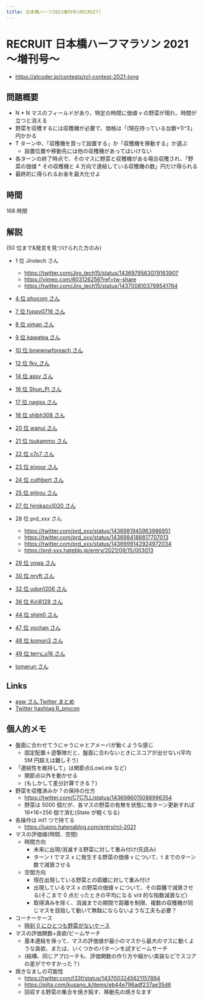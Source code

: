 ```yaml
---
title: 日本橋ハーフ2021増刊号(RECRUIT)
---
```


# RECRUIT 日本橋ハーフマラソン 2021 ～増刊号～

- https://atcoder.jp/contests/rcl-contest-2021-long

## 問題概要

- N \* N マスのフィールドがあり、特定の時間に価値 v の野菜が現れ、時間が立つと消える
- 野菜を収穫するには収穫機が必要で、価格は「(現在持っている台数+1)^3」円かかる
- T ターン中、「収穫機を買って設置する」か「収穫機を移動する」か選ぶ
  - 設置位置や移動先には他の収穫機があってはいけない
- 各ターンの終了時点で、そのマスに野菜と収穫機がある場合収穫され、「野菜の価値 \* その収穫機と 4 方向で連結している収穫機の数」円だけ得られる
- 最終的に得られるお金を最大化せよ

## 時間

168 時間

## 解説

(50 位まで&発言を見つけられた方のみ)

- 1 位 Jirotech さん
  - https://twitter.com/Jiro_tech15/status/1436979563079163907
  - https://vimeo.com/603126256?ref=tw-share
  - https://twitter.com/Jiro_tech15/status/1437008103799541764
- [4 位 phocom さん](https://twitter.com/_phocom/status/1436981894499880967)
- [7 位 fuppy0716 さん](https://twitter.com/fuppy_kyopro/status/1436980675916144640)
- [8 位 siman さん](https://simanman.hatenablog.com/entry/2021/09/13/155633)
- [9 位 kawatea さん](https://twitter.com/kawatea03/status/1436978583197548546)
- [10 位 bowwowforeach さん](https://twitter.com/bowwowforeach/status/1436982453579616256)
- [12 位 fky\_さん](https://twitter.com/fkyrz_0111/status/1436978724826537984)
- [14 位 assy さん](https://twitter.com/assy1028/status/1436979233373360132)
- [16 位 Shun_PI さん](https://twitter.com/Shun___PI/status/1437012665293889539)
- [17 位 nagiss さん](https://twitter.com/lgeuwce/status/1436982098103992331)
- [18 位 shibh308 さん](https://twitter.com/shibh308/status/1436979647992909824)
- [20 位 wanui さん](https://twitter.com/gmeriaog/status/1437764559662505984)
- [21 位 tsukammo さん](https://twitter.com/tsukammo/status/1436983837645422599)
- [22 位 c7c7 さん](https://twitter.com/C7C7LL/status/1436979425359237130)
- [23 位 eivour さん](https://twitter.com/contramundum2/status/1437000102975926273)
- [24 位 cuthbert さん](https://twitter.com/ethylene_66/status/1437009336308436995)
- [25 位 eijirou さん](https://twitter.com/eijirou_kyopro/status/1436980647457738755)
- [27 位 hirokazu1020 さん](https://twitter.com/hirokazu1020/status/1436982503286317063)
- 28 位 prd_xxx さん
  - https://twitter.com/prd_xxx/status/1436981945963986951
  - https://twitter.com/prd_xxx/status/1436984188817707013
  - https://twitter.com/prd_xxx/status/1436999142924972034
  - https://prd-xxx.hateblo.jp/entry/2021/09/15/003013
- [29 位 yowa さん](https://twitter.com/yowa/status/1437071686537416706)
- [30 位 nrvft さん](https://twitter.com/nrvkpr/status/1436998757262893058)
- [32 位 udon1206 さん](https://jupiro.hatenablog.com/entry/rcl-2021)
- [36 位 Kiri8128 さん](https://twitter.com/kiri8128/status/1436980713140588549)
- [44 位 shim0 さん](https://twitter.com/idolikeshishamo/status/1436981033778380801)
- [47 位 yochan さん](https://twitter.com/yochan_tech/status/1436978962723270659)
- [48 位 komori3 さん](https://twitter.com/komora71_/status/1436983005382254596)
- [49 位 terry_u16 さん](https://twitter.com/terry_u16/status/1436978268935127044)

- [tomerun さん](https://twitter.com/tomerun/status/1438163487205724166)

## Links

- [agw さん Twitter まとめ](https://togetter.com/li/1771914)
- [Twitter hashtag R_procon](https://twitter.com/hashtag/R_procon)

## 個人的メモ

- 盤面に合わせてうにゃうにゃとアメーバが動くような感じ
  - 固定配置＋遊撃隊だと、盤面に合わないときにスコアが出せない(平均 5M 円超えは難しそう)
- 「連結性を維持して」は関節点(LowLink など)
  - 関節点以外を動かせる
  - (もしかして差分計算できる？)
- 野菜を収穫済みか？の保持の仕方
  - https://twitter.com/C7C7LL/status/1436986015088996354
  - 野菜は 5000 個だが、各マスの野菜の有無を状態に毎ターン更新すれば 16\*16=256 個で済む(State が軽くなる)
- 各操作は int1 つで持てる
  - https://jupiro.hatenablog.com/entry/rcl-2021
- マスの評価値(時間、空間)
  - 時間方向
    - 未来に出現/消滅する野菜に対して重み付け(先読み)
    - ターン t でマス x に発生する野菜の価値 v について、t までのターン数で減衰させる
  - 空間方向
    - 現在出現している野菜との距離に対して重み付け
    - 出現しているマス x の野菜の価値 v について、その距離で減衰させる(そこまで 0 点だったときの平均になる v/d 的な指数減衰など)
    - 取得済みを除く、消滅までの期間で距離を制限、複数の収穫機が同じマスを目指して動いて無駄にならないような工夫も必要？
- コーナーケース
  - [時刻 0 にひとつも野菜がないケース](https://twitter.com/_phocom/status/1436978429010710528)
- マスの評価関数+貪欲/ビームサーチ
  - 基本連結を保って、マスの評価値が最小のマスから最大のマスに動くような貪欲、または、いくつかのパターンを試すビームサーチ
  - (結構、同じアプローチも、評価関数の作り方や細かい実装などでスコアの差がでやすかった？)
- 焼きなましの可能性
  - https://twitter.com/t33f/status/1437003245621157894
  - https://qiita.com/kusano_k/items/eb44e796adf237ae35d6
  - 回収する野菜の集合を焼き鈍す、移動先の焼きなます
